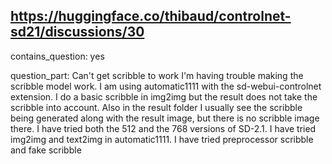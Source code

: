 ## https://huggingface.co/thibaud/controlnet-sd21/discussions/30

contains_question: yes

question_part: Can't get scribble to work
I'm having trouble making the scribble model work. I am using automatic1111 with the sd-webui-controlnet extension. I do a basic scribble in img2img but the result does not take the scribble into account. Also in the result folder I usually see the scribble being generated along with the result image, but there is no scribble image there. I have tried both the 512 and the 768 versions of SD-2.1. I have tried img2img and text2img in automatic1111. I have tried preprocessor scribble and fake scribble